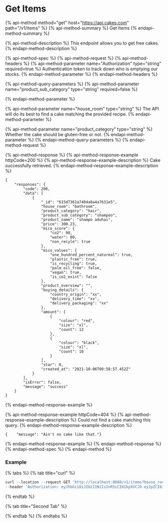 # Get Items

{% api-method method="get" host="https://api.cakes.com" path="/v1/items" %}
{% api-method-summary %}
Get Items
{% endapi-method-summary %}

{% api-method-description %}
This endpoint allows you to get free cakes.
{% endapi-method-description %}

{% api-method-spec %}
{% api-method-request %}
{% api-method-headers %}
{% api-method-parameter name="Authorization" type="string" required=true %}
Authentication token to track down who is emptying our stocks.
{% endapi-method-parameter %}
{% endapi-method-headers %}

{% api-method-query-parameters %}
{% api-method-parameter name="product\_sub\_category" type="string" required=false %}

{% endapi-method-parameter %}

{% api-method-parameter name="house\_room" type="string" %}
The API will do its best to find a cake matching the provided recipe.
{% endapi-method-parameter %}

{% api-method-parameter name="product\_category" type="string" %}
Whether the cake should be gluten-free or not.
{% endapi-method-parameter %}
{% endapi-method-query-parameters %}
{% endapi-method-request %}

{% api-method-response %}
{% api-method-response-example httpCode=200 %}
{% api-method-response-example-description %}
Cake successfully retrieved.
{% endapi-method-response-example-description %}

```
{
    "responses": {
        "code": 200,
        "data": [
            {
                "_id": "615d7361a7404a8a4a7631e5",
                "house_room": "bathroom",
                "product_category": "hair",
                "product_sub_category": "shampoo",
                "product_name": "shampo aduhai",
                "price": 300.23,
                "mico_score": {
                    "co2": 90,
                    "water": 80,
                    "non_recyle": true
                },
                "mico_values": {
                    "one_hundred_percent_natureal": true,
                    "plastic_free": true,
                    "is_recycling": true,
                    "palm_oil_free": false,
                    "vegan": true,
                    "is_co2_exist": false
                },
                "product_overview": "",
                "buying_details": {
                    "country_origin": "xx",
                    "delivery_time": "xx",
                    "delivery_packaging": "xx"
                },
                "amount": [
                    {
                        "colour": "red",
                        "size": "xl",
                        "count": 12
                    },
                    {
                        "colour": "black",
                        "size": "xl",
                        "count": 10
                    }
                ],
                "star": 0,
                "created_at": "2021-10-06T09:58:57.452Z"
            }
        ],
        "isError": false,
        "message": "success"
    }
}
```
{% endapi-method-response-example %}

{% api-method-response-example httpCode=404 %}
{% api-method-response-example-description %}
Could not find a cake matching this query.
{% endapi-method-response-example-description %}

```
{    "message": "Ain't no cake like that."}
```
{% endapi-method-response-example %}
{% endapi-method-response %}
{% endapi-method-spec %}
{% endapi-method %}

### Example

{% tabs %}
{% tab title="curl" %}
```javascript
curl --location --request GET 'http://localhost:8080/v1/items?house_room=bathroom&product_category=hair&product_sub_category=shampoo' \
--header 'Authorization: eyJhbGciOiJIUzI1NiIsInR5cCI6IkpXVCJ9.eyJpZCI6IjYxNTRkMzgxMGZkMDI3NGZhNDFlOTkzYyIsImVtYWlsIjoiNXlvdXNlZnNhbG1hbmFAaXNlb3ZlbHMuY29tIiwiZGF0YXR5cGUiOiIiLCJleHAiOjE2MzM2MDA2NzN9.YWNKD6m-n0YbYfomGIChSeHr-HO-kio7QOHQrhCMIGE'
```
{% endtab %}

{% tab title="Second Tab" %}

{% endtab %}
{% endtabs %}

